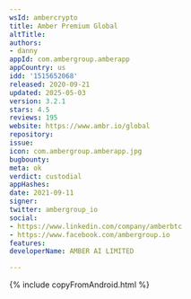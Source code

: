 ```yaml
---
wsId: ambercrypto
title: Amber Premium Global
altTitle: 
authors:
- danny
appId: com.ambergroup.amberapp
appCountry: us
idd: '1515652068'
released: 2020-09-21
updated: 2025-05-03
version: 3.2.1
stars: 4.5
reviews: 195
website: https://www.ambr.io/global
repository: 
issue: 
icon: com.ambergroup.amberapp.jpg
bugbounty: 
meta: ok
verdict: custodial
appHashes: 
date: 2021-09-11
signer: 
twitter: ambergroup_io
social:
- https://www.linkedin.com/company/amberbtc
- https://www.facebook.com/ambergroup.io
features: 
developerName: AMBER AI LIMITED

---
```


{% include copyFromAndroid.html %}
